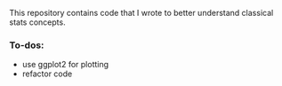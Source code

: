 This repository contains code that I wrote to better understand classical stats
concepts.

### To-dos:
- use ggplot2 for plotting
- refactor code
